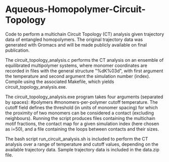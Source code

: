 # Aqueous-Homopolymer-Circuit-Topology
Code to perform a multichain Circuit Topology (CT) analysis given trajectory data of entangled homopolymers. The original trajectory data was generated with Gromacs and will be made publicly available on final publication. 

The circuit_topology_analysis.c performs the CT analysis on an ensemble of equilibrated multipolymer systems, where monomer coordinates are recorded in files with the general structure "%dK%03d", with first argument the temperature and second argument the simulation number (index). Compile using the associated Makefile, which yields circuit_topology_analysis.exe.

The circuit_topology_analysis.exe program takes four arguments (separated by spaces): #polymers #monomers-per-polymer cutoff temperature. The cutoff field defines the threshold (in units of monomer spacing) for which the proximity of two monomers can be considered a contact (excluding neighbours). Running the script produces files containing the multichain motif fractions, the contact map for a given simulation index (here chosen as i=50), and a file containing the loops between contacts and their sizes. 

The bash script run_circuit_analysis.sh is included to perform the CT analysis over a range of temperature and cutoff values, depending on the available trajectory data. Sample trajectory data is included in the data.zip file.
